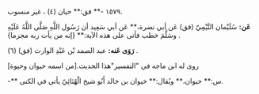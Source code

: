 ١٥٧٩ -** فق:** حيان (٤) ، غير منسوب.

**عَن:** سُلَيْمان التَّيْمِيّ (فق) عَن أبي نضرة،** عَن أبي سَعِيد أن رَسُول اللَّهِ صَلَّى اللَّهُ عَلَيْهِ وسَلَّمَ خطب فأتى على هذه الآية:** {إنه من يأت ربه مجرما} .

**رَوَى عَنه:** عبد الصمد بْن عَبْدِ الوارث (فق) (٦) .

روى له ابن ماجه في "التفسير"هذا الحديث.[من اسمه حيوان وحيوة]

-** س:** حيوان،** ويُقال:** خيوان بن خالد أَبُو شيخ الْهُنَائِيّ يأتي في الكنى.